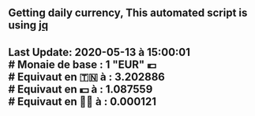 ## Getting daily currency, This automated script is using [jq](https://stedolan.github.io/jq/)
## Last Update:  2020-05-13 à 15:00:01 </br># Monaie de base : 1 "EUR" 💶 </br> # Equivaut en 🇹🇳 à :  3.202886 </br> # Equivaut en 💵 à : 1.087559</br> # Equivaut en 🐱‍💻 à :  0.000121
